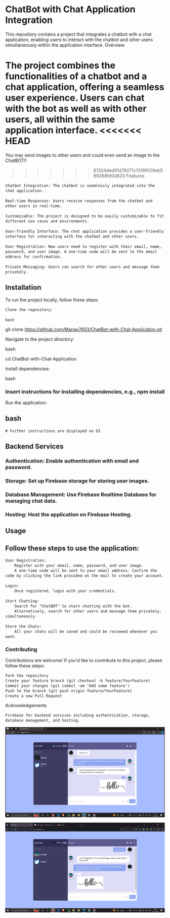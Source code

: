 # ChatBot with Chat Application Integration

This repository contains a project that integrates a chatbot with a chat application, enabling users to interact with the chatbot and other users simultaneously within the application interface.
Overview

The project combines the functionalities of a chatbot and a chat application, offering a seamless user experience. Users can chat with the bot as well as with other users, all within the same application interface.
<<<<<<< HEAD
=======

You may send images to other users and could even send an image to the ChatBOT!!

>>>>>>> 81324dad91d78071c1316f029eb599268fd0d820
Features

    Chatbot Integration: The chatbot is seamlessly integrated into the chat application.

    Real-time Responses: Users receive responses from the chatbot and other users in real-time.

    Customizable: The project is designed to be easily customizable to fit different use cases and environments.

    User-friendly Interface: The chat application provides a user-friendly interface for interacting with the chatbot and other users.

    User Registration: New users need to register with their email, name, password, and user image. A one-time code will be sent to the email address for confirmation.

    Private Messaging: Users can search for other users and message them privately.

## Installation

To run the project locally, follow these steps:

    Clone the repository:

    bash

git clone https://github.com/Manav7603/ChatBot-with-Chat-Application.git

Navigate to the project directory:

bash

cd ChatBot-with-Chat-Application

Install dependencies:

bash

### Insert instructions for installing dependencies, e.g., npm install

Run the application:

## bash

    # Further instructions are displayed on UI

## Backend Services

###     Authentication: Enable authentication with email and password.
###     Storage: Set up Firebase storage for storing user images.
###     Database Management: Use Firebase Realtime Database for managing chat data.
###     Hosting: Host the application on Firebase Hosting.
        
## Usage

## Follow these steps to use the application:

    User Registration:
        Register with your email, name, password, and user image.
        A one-time code will be sent to your email address. Confirm the code by clicking the link provided on the mail to create your account.

    Login:
        Once registered, login with your credentials.

    Start Chatting:
        Search for "ChatBOT" to start chatting with the bot.
        Alternatively, search for other users and message them privately, simultaneouly.
    
    Store the Chats:
        All your chats will be saved and could be reviewed whenever you want.

### Contributing

Contributions are welcome! If you'd like to contribute to this project, please follow these steps:

    Fork the repository
    Create your feature branch (git checkout -b feature/YourFeature)
    Commit your changes (git commit -am 'Add some feature')
    Push to the branch (git push origin feature/YourFeature)
    Create a new Pull Request


Acknowledgements

    Firebase for backend services including authentication, storage, database management, and hosting.



![alt text](Images/image.png)

![alt text](Images/image-1.png)
